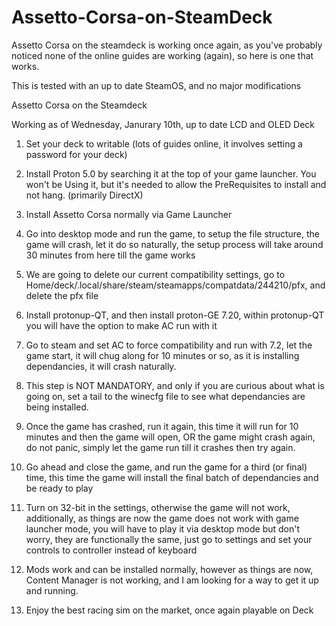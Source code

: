 # Assetto-Corsa-on-SteamDeck
Assetto Corsa on the steamdeck is working once again, as you've probably noticed none of the online guides are working (again), so here is one that works.

This is tested with an up to date SteamOS, and no major modifications


Assetto Corsa on the Steamdeck

Working as of Wednesday, Janurary 10th, up to date LCD and OLED Deck

1. Set your deck to writable (lots of guides online, it involves setting a password for your deck)

2. Install Proton 5.0 by searching it at the top of your game launcher. You won't be Using it, but it's needed to allow the PreRequisites to install and not hang. (primarily DirectX)

3. Install Assetto Corsa normally via Game Launcher 

4. Go into desktop mode and run the game, to setup the file structure, the game will crash, let it do so naturally, the setup process will take around 30 minutes from here till the game works

5. We are going to delete our current compatibility settings, go to Home/deck/.local/share/steam/steamapps/compatdata/244210/pfx, and delete the pfx file

6. Install protonup-QT, and then install proton-GE 7.20, within protonup-QT you will have the option to make AC run with it

7. Go to steam and set AC to force compatibility and run with 7.2, let the game start, it will chug along for 10 minutes or so, as it is installing dependancies, it will crash naturally. 

8. This step is NOT MANDATORY, and only if you are curious about what is going on, set a tail to the winecfg file to see what dependancies are being installed. 

9. Once the game has crashed, run it again, this time it will run for 10 minutes and then the game will open, OR the game might crash again, do not panic, simply let the game run till it crashes then try again.

10. Go ahead and close the game, and run the game for a third (or final) time, this time the game will install the final batch of dependancies and be ready to play

11. Turn on 32-bit in the settings, otherwise the game will not work, additionally, as things are now the game does not work with game launcher mode, you will have to play it via desktop mode but don't worry, they are functionally the same, just go to settings and set your controls to controller instead of 
keyboard

12. Mods work and can be installed normally, however as things are now, Content Manager is not working, and I am looking for a way to get it up and running. 

13. Enjoy the best racing sim on the market, once again playable on Deck
